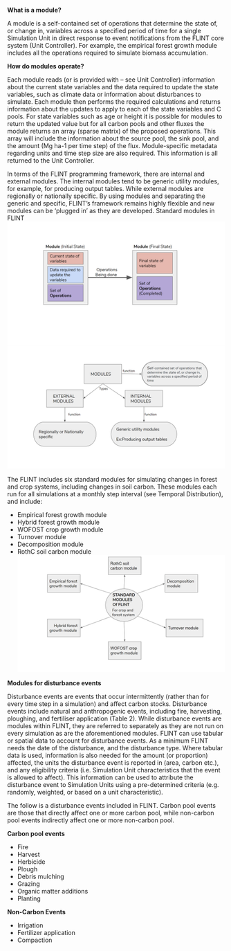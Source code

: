 **What is a module?**

A module is a self-contained set of operations that determine the state of, or change in, variables across a specified period of time for a single Simulation Unit in direct response to event notifications from the FLINT core system (Unit Controller). For example, the empirical forest growth module includes all the operations required to simulate biomass accumulation.

**How do modules operate?**

Each module reads (or is provided with – see Unit Controller) information about the current state variables and the data required to update the state variables, such as climate data or information about disturbances to simulate. Each module then performs the required calculations and returns information about the updates to apply to each of the state variables and C pools. For state variables such as age or height it is possible for modules to return the updated value but for all carbon pools and other fluxes the module returns an array (sparse matrix) of the proposed operations. This array will include the information about the source pool, the sink pool, and the amount (Mg ha-1 per time step) of the flux. Module-specific metadata regarding units and time step size are also required. This information is all returned to the Unit Controller.

In terms of the FLINT programming framework, there are internal and external modules. The internal modules tend to be generic utility modules, for example, for producing output tables. While external modules are regionally or nationally specific. By using modules and separating the generic and specific, FLINT’s framework remains highly flexible and new modules can be ‘plugged in’ as they are developed.
Standard modules in FLINT 
![Operation image](images/ModuleOperation.png) ![Types image](images/ModulesTypes.png)





The FLINT includes six standard modules for simulating changes in forest and crop systems, including changes in soil carbon. These modules each run for all simulations at a monthly step interval (see Temporal Distribution), and include:
* Empirical forest growth module
* Hybrid forest growth module
* WOFOST crop growth module
* Turnover module
* Decomposition module
* RothC soil carbon module
![Modules image](images/StandardModules.png)



**Modules for disturbance events**

Disturbance events are events that occur intermittently (rather than for every time step in a simulation) and affect carbon stocks. Disturbance events include natural and anthropogenic events, including fire, harvesting, ploughing, and fertiliser application (Table 2).   While disturbance events are modules within FLINT, they are referred to separately as they are not run on every simulation as are the aforementioned modules.
FLINT can use tabular or spatial data to account for disturbance events. As a minimum FLINT needs the date of the disturbance, and the disturbance type. Where tabular data is used, information is also needed for the amount (or proportion) affected, the units the disturbance event is reported in (area, carbon etc.), and any eligibility criteria (i.e. Simulation Unit characteristics that the event is allowed to affect). This information can be used to attribute the disturbance event to Simulation Units using a pre-determined criteria (e.g. randomly, weighted, or based on a unit characteristic).

The follow is a disturbance events included in FLINT. Carbon pool events are those that directly affect one or more carbon pool, while non-carbon pool events indirectly affect one or more non-carbon pool.

**Carbon pool events**

* Fire
* Harvest
* Herbicide
* Plough
* Debris mulching
* Grazing
* Organic matter additions
* Planting

**Non-Carbon Events**
* Irrigation
* Fertilizer application
* Compaction
